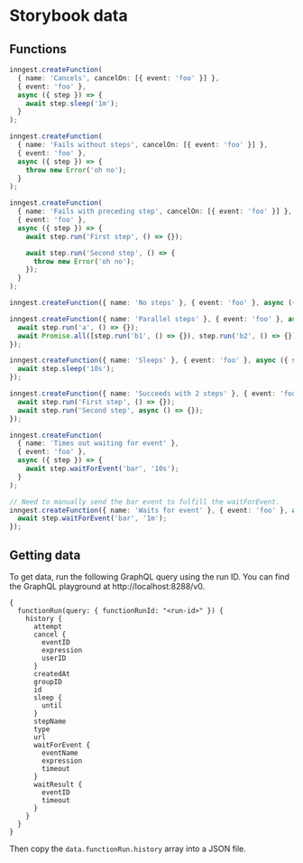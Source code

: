 # Storybook data

## Functions

```ts
inngest.createFunction(
  { name: 'Cancels', cancelOn: [{ event: 'foo' }] },
  { event: 'foo' },
  async ({ step }) => {
    await step.sleep('1m');
  }
);
```

```ts
inngest.createFunction(
  { name: 'Fails without steps', cancelOn: [{ event: 'foo' }] },
  { event: 'foo' },
  async ({ step }) => {
    throw new Error('oh no');
  }
);
```

```ts
inngest.createFunction(
  { name: 'Fails with preceding step', cancelOn: [{ event: 'foo' }] },
  { event: 'foo' },
  async ({ step }) => {
    await step.run('First step', () => {});

    await step.run('Second step', () => {
      throw new Error('oh no');
    });
  }
);
```

```ts
inngest.createFunction({ name: 'No steps' }, { event: 'foo' }, async ({ step }) => {});
```

```ts
inngest.createFunction({ name: 'Parallel steps' }, { event: 'foo' }, async ({ step }) => {
  await step.run('a', () => {});
  await Promise.all([step.run('b1', () => {}), step.run('b2', () => {})]);
});
```

```ts
inngest.createFunction({ name: 'Sleeps' }, { event: 'foo' }, async ({ step }) => {
  await step.sleep('10s');
});
```

```ts
inngest.createFunction({ name: 'Succeeds with 2 steps' }, { event: 'foo' }, async ({ step }) => {
  await step.run('First step', () => {});
  await step.run('Second step', async () => {});
});
```

```ts
inngest.createFunction(
  { name: 'Times out waiting for event' },
  { event: 'foo' },
  async ({ step }) => {
    await step.waitForEvent('bar', '10s');
  }
);
```

```ts
// Need to manually send the bar event to fulfill the waitForEvent.
inngest.createFunction({ name: 'Waits for event' }, { event: 'foo' }, async ({ step }) => {
  await step.waitForEvent('bar', '1m');
});
```

## Getting data

To get data, run the following GraphQL query using the run ID. You can find the GraphQL playground at http://localhost:8288/v0.

```gql
{
  functionRun(query: { functionRunId: "<run-id>" }) {
    history {
      attempt
      cancel {
        eventID
        expression
        userID
      }
      createdAt
      groupID
      id
      sleep {
        until
      }
      stepName
      type
      url
      waitForEvent {
        eventName
        expression
        timeout
      }
      waitResult {
        eventID
        timeout
      }
    }
  }
}
```

Then copy the `data.functionRun.history` array into a JSON file.

